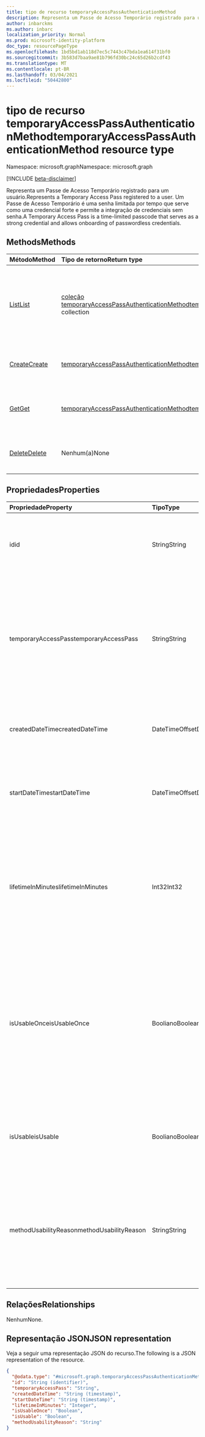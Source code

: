 ```yaml
---
title: tipo de recurso temporaryAccessPassAuthenticationMethod
description: Representa um Passe de Acesso Temporário registrado para um usuário.
author: inbarckms
ms.author: inbarc
localization_priority: Normal
ms.prod: microsoft-identity-platform
doc_type: resourcePageType
ms.openlocfilehash: 1bd5bd1ab118d7ec5c7443c47bda1ea614f31bf0
ms.sourcegitcommit: 3b583d7baa9ae81b796fd30bc24c65d26b2cdf43
ms.translationtype: MT
ms.contentlocale: pt-BR
ms.lasthandoff: 03/04/2021
ms.locfileid: "50442800"
---
```

# <a name="temporaryaccesspassauthenticationmethod-resource-type"></a><span data-ttu-id="cddc7-103">tipo de recurso temporaryAccessPassAuthenticationMethod</span><span class="sxs-lookup"><span data-stu-id="cddc7-103">temporaryAccessPassAuthenticationMethod resource type</span></span>

<span data-ttu-id="cddc7-104">Namespace: microsoft.graph</span><span class="sxs-lookup"><span data-stu-id="cddc7-104">Namespace: microsoft.graph</span></span>

[!INCLUDE [beta-disclaimer](../../includes/beta-disclaimer.md)]

<span data-ttu-id="cddc7-105">Representa um Passe de Acesso Temporário registrado para um usuário.</span><span class="sxs-lookup"><span data-stu-id="cddc7-105">Represents a Temporary Access Pass registered to a user.</span></span> <span data-ttu-id="cddc7-106">Um Passe de Acesso Temporário é uma senha limitada por tempo que serve como uma credencial forte e permite a integração de credenciais sem senha.</span><span class="sxs-lookup"><span data-stu-id="cddc7-106">A Temporary Access Pass is a time-limited passcode that serves as a strong credential and allows onboarding of passwordless credentials.</span></span>

## <a name="methods"></a><span data-ttu-id="cddc7-107">Methods</span><span class="sxs-lookup"><span data-stu-id="cddc7-107">Methods</span></span>
|<span data-ttu-id="cddc7-108">Método</span><span class="sxs-lookup"><span data-stu-id="cddc7-108">Method</span></span>|<span data-ttu-id="cddc7-109">Tipo de retorno</span><span class="sxs-lookup"><span data-stu-id="cddc7-109">Return type</span></span>|<span data-ttu-id="cddc7-110">Descrição</span><span class="sxs-lookup"><span data-stu-id="cddc7-110">Description</span></span>|
|:---|:---|:---|
|[<span data-ttu-id="cddc7-111">List</span><span class="sxs-lookup"><span data-stu-id="cddc7-111">List</span></span>](../api/temporaryaccesspassauthenticationmethod-list.md)|<span data-ttu-id="cddc7-112">[coleção temporaryAccessPassAuthenticationMethod](../resources/temporaryaccesspassauthenticationmethod.md)</span><span class="sxs-lookup"><span data-stu-id="cddc7-112">[temporaryAccessPassAuthenticationMethod](../resources/temporaryaccesspassauthenticationmethod.md) collection</span></span>|<span data-ttu-id="cddc7-113">Recupere uma lista dos objetos **temporaryAccessPassAuthenticationMethod** de um usuário e suas propriedades.</span><span class="sxs-lookup"><span data-stu-id="cddc7-113">Retrieve a list of a user's **temporaryAccessPassAuthenticationMethod** objects and their properties.</span></span> <span data-ttu-id="cddc7-114">Os usuários só podem ter um método de autenticação de Passagem de Acesso Temporário.</span><span class="sxs-lookup"><span data-stu-id="cddc7-114">Users can only have one Temporary Access Pass authentication method.</span></span>|
|[<span data-ttu-id="cddc7-115">Create</span><span class="sxs-lookup"><span data-stu-id="cddc7-115">Create</span></span>](../api/temporaryaccesspassauthenticationmethod-post.md)|[<span data-ttu-id="cddc7-116">temporaryAccessPassAuthenticationMethod</span><span class="sxs-lookup"><span data-stu-id="cddc7-116">temporaryAccessPassAuthenticationMethod</span></span>](../resources/temporaryaccesspassauthenticationmethod.md)|<span data-ttu-id="cddc7-117">Crie um objeto **temporaryAccessPassAuthenticationMethod de um** usuário.</span><span class="sxs-lookup"><span data-stu-id="cddc7-117">Create a user's **temporaryAccessPassAuthenticationMethod** object.</span></span>|
|[<span data-ttu-id="cddc7-118">Get</span><span class="sxs-lookup"><span data-stu-id="cddc7-118">Get</span></span>](../api/temporaryaccesspassauthenticationmethod-get.md)|[<span data-ttu-id="cddc7-119">temporaryAccessPassAuthenticationMethod</span><span class="sxs-lookup"><span data-stu-id="cddc7-119">temporaryAccessPassAuthenticationMethod</span></span>](../resources/temporaryaccesspassauthenticationmethod.md)|<span data-ttu-id="cddc7-120">Recupere as propriedades do objeto **temporaryAccessPassAuthenticationMethod do** usuário.</span><span class="sxs-lookup"><span data-stu-id="cddc7-120">Retrieve the properties of the user's **temporaryAccessPassAuthenticationMethod** object.</span></span>||
|[<span data-ttu-id="cddc7-121">Delete</span><span class="sxs-lookup"><span data-stu-id="cddc7-121">Delete</span></span>](../api/temporaryaccesspassauthenticationmethod-delete.md)|<span data-ttu-id="cddc7-122">Nenhum(a)</span><span class="sxs-lookup"><span data-stu-id="cddc7-122">None</span></span>|<span data-ttu-id="cddc7-123">Exclua o **objeto temporaryAccessPassAuthenticationMethod de um** usuário.</span><span class="sxs-lookup"><span data-stu-id="cddc7-123">Delete a user's **temporaryAccessPassAuthenticationMethod** object.</span></span>|

## <a name="properties"></a><span data-ttu-id="cddc7-124">Propriedades</span><span class="sxs-lookup"><span data-stu-id="cddc7-124">Properties</span></span>
|<span data-ttu-id="cddc7-125">Propriedade</span><span class="sxs-lookup"><span data-stu-id="cddc7-125">Property</span></span>|<span data-ttu-id="cddc7-126">Tipo</span><span class="sxs-lookup"><span data-stu-id="cddc7-126">Type</span></span>|<span data-ttu-id="cddc7-127">Descrição</span><span class="sxs-lookup"><span data-stu-id="cddc7-127">Description</span></span>|
|:---|:---|:---|
|<span data-ttu-id="cddc7-128">id</span><span class="sxs-lookup"><span data-stu-id="cddc7-128">id</span></span>|<span data-ttu-id="cddc7-129">String</span><span class="sxs-lookup"><span data-stu-id="cddc7-129">String</span></span>|<span data-ttu-id="cddc7-130">O identificador do Passe de Acesso Temporário registrado para esse usuário.</span><span class="sxs-lookup"><span data-stu-id="cddc7-130">The identifier of the Temporary Access Pass registered to this user.</span></span>|
|<span data-ttu-id="cddc7-131">temporaryAccessPass</span><span class="sxs-lookup"><span data-stu-id="cddc7-131">temporaryAccessPass</span></span>|<span data-ttu-id="cddc7-132">String</span><span class="sxs-lookup"><span data-stu-id="cddc7-132">String</span></span>|<span data-ttu-id="cddc7-133">O temporaryAccessPass usado para autenticar.</span><span class="sxs-lookup"><span data-stu-id="cddc7-133">The temporaryAccessPass used to authenticate.</span></span> <span data-ttu-id="cddc7-134">Retornado somente na criação de um novo temporaryAccessPass; retornado como NULL com GET.</span><span class="sxs-lookup"><span data-stu-id="cddc7-134">Returned only on creation of a new temporaryAccessPass; returned as NULL with GET.</span></span>|
|<span data-ttu-id="cddc7-135">createdDateTime</span><span class="sxs-lookup"><span data-stu-id="cddc7-135">createdDateTime</span></span>|<span data-ttu-id="cddc7-136">DateTimeOffset</span><span class="sxs-lookup"><span data-stu-id="cddc7-136">DateTimeOffset</span></span>|<span data-ttu-id="cddc7-137">A data e a hora em que o temporaryAccessPass foi criado.</span><span class="sxs-lookup"><span data-stu-id="cddc7-137">The date and time when the temporaryAccessPass was created.</span></span>|
|<span data-ttu-id="cddc7-138">startDateTime</span><span class="sxs-lookup"><span data-stu-id="cddc7-138">startDateTime</span></span>|<span data-ttu-id="cddc7-139">DateTimeOffset</span><span class="sxs-lookup"><span data-stu-id="cddc7-139">DateTimeOffset</span></span>|<span data-ttu-id="cddc7-140">A data e a hora em que o temporaryAccessPass fica disponível para uso.</span><span class="sxs-lookup"><span data-stu-id="cddc7-140">The date and time when the temporaryAccessPass becomes available to use.</span></span>|
|<span data-ttu-id="cddc7-141">lifetimeInMinutes</span><span class="sxs-lookup"><span data-stu-id="cddc7-141">lifetimeInMinutes</span></span>|<span data-ttu-id="cddc7-142">Int32</span><span class="sxs-lookup"><span data-stu-id="cddc7-142">Int32</span></span>|<span data-ttu-id="cddc7-143">O tempo de vida do temporaryAccessPass em minutos começando em startDateTime.</span><span class="sxs-lookup"><span data-stu-id="cddc7-143">The lifetime of the temporaryAccessPass in minutes starting at startDateTime.</span></span> <span data-ttu-id="cddc7-144">Mínimo 10, Máximo 43200 (equivalente a 30 dias).</span><span class="sxs-lookup"><span data-stu-id="cddc7-144">Minimum 10, Maximum 43200 (equivalent to 30 days).</span></span>|
|<span data-ttu-id="cddc7-145">isUsableOnce</span><span class="sxs-lookup"><span data-stu-id="cddc7-145">isUsableOnce</span></span>|<span data-ttu-id="cddc7-146">Booliano</span><span class="sxs-lookup"><span data-stu-id="cddc7-146">Boolean</span></span>|<span data-ttu-id="cddc7-147">Determina se a passagem está limitada a um uso único.</span><span class="sxs-lookup"><span data-stu-id="cddc7-147">Determines whether the pass is limited to a one time use.</span></span> <span data-ttu-id="cddc7-148">If , the pass can be used once; if , the pass can be `true` used multiple times within the `false` temporaryAccessPass lifetime.</span><span class="sxs-lookup"><span data-stu-id="cddc7-148">If `true`, the pass can be used once; if `false`, the pass can be used multiple times within the temporaryAccessPass lifetime.</span></span>|
|<span data-ttu-id="cddc7-149">isUsable</span><span class="sxs-lookup"><span data-stu-id="cddc7-149">isUsable</span></span>|<span data-ttu-id="cddc7-150">Booliano</span><span class="sxs-lookup"><span data-stu-id="cddc7-150">Boolean</span></span>|<span data-ttu-id="cddc7-151">O estado do método de autenticação que indica se ele pode ser usado no momento pelo usuário.</span><span class="sxs-lookup"><span data-stu-id="cddc7-151">The state of the authentication method that indicates whether it's currently usable by the user.</span></span>|
|<span data-ttu-id="cddc7-152">methodUsabilityReason</span><span class="sxs-lookup"><span data-stu-id="cddc7-152">methodUsabilityReason</span></span>|<span data-ttu-id="cddc7-153">String</span><span class="sxs-lookup"><span data-stu-id="cddc7-153">String</span></span>|<span data-ttu-id="cddc7-154">Detalhes sobre o estado de usabilidade (isUsable).</span><span class="sxs-lookup"><span data-stu-id="cddc7-154">Details about usability state (isUsable).</span></span> <span data-ttu-id="cddc7-155">Os motivos podem incluir: `enabledByPolicy` , , , , `disabledByPolicy` `expired` `notYetValid` `oneTimeUsed` .</span><span class="sxs-lookup"><span data-stu-id="cddc7-155">Reasons can include: `enabledByPolicy`, `disabledByPolicy`, `expired`, `notYetValid`, `oneTimeUsed`.</span></span>|


## <a name="relationships"></a><span data-ttu-id="cddc7-156">Relações</span><span class="sxs-lookup"><span data-stu-id="cddc7-156">Relationships</span></span>
<span data-ttu-id="cddc7-157">Nenhum</span><span class="sxs-lookup"><span data-stu-id="cddc7-157">None.</span></span>

## <a name="json-representation"></a><span data-ttu-id="cddc7-158">Representação JSON</span><span class="sxs-lookup"><span data-stu-id="cddc7-158">JSON representation</span></span>
<span data-ttu-id="cddc7-159">Veja a seguir uma representação JSON do recurso.</span><span class="sxs-lookup"><span data-stu-id="cddc7-159">The following is a JSON representation of the resource.</span></span>
<!-- {
  "blockType": "resource",
  "keyProperty": "id",
  "@odata.type": "microsoft.graph.temporaryAccessPassAuthenticationMethod",
  "baseType": "microsoft.graph.authenticationMethod",
  "openType": false
}
-->
``` json
{
  "@odata.type": "#microsoft.graph.temporaryAccessPassAuthenticationMethod",
  "id": "String (identifier)",
  "temporaryAccessPass": "String",
  "createdDateTime": "String (timestamp)",
  "startDateTime": "String (timestamp)",
  "lifetimeInMinutes": "Integer",
  "isUsableOnce": "Boolean",
  "isUsable": "Boolean",
  "methodUsabilityReason": "String"
}
```
